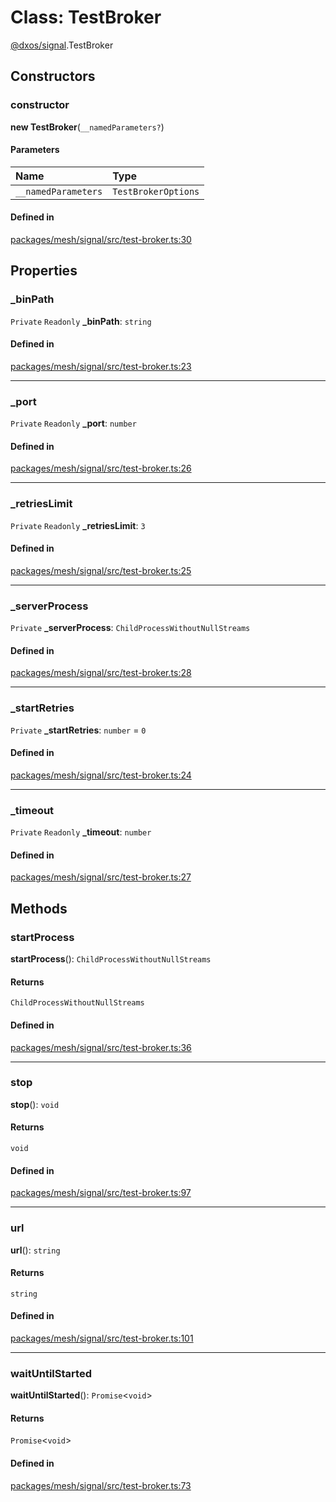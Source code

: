 # Class: TestBroker

[@dxos/signal](../modules/dxos_signal.md).TestBroker

## Constructors

### constructor

**new TestBroker**(`__namedParameters?`)

#### Parameters

| Name | Type |
| :------ | :------ |
| `__namedParameters` | `TestBrokerOptions` |

#### Defined in

[packages/mesh/signal/src/test-broker.ts:30](https://github.com/dxos/dxos/blob/main/packages/mesh/signal/src/test-broker.ts#L30)

## Properties

### \_binPath

 `Private` `Readonly` **\_binPath**: `string`

#### Defined in

[packages/mesh/signal/src/test-broker.ts:23](https://github.com/dxos/dxos/blob/main/packages/mesh/signal/src/test-broker.ts#L23)

___

### \_port

 `Private` `Readonly` **\_port**: `number`

#### Defined in

[packages/mesh/signal/src/test-broker.ts:26](https://github.com/dxos/dxos/blob/main/packages/mesh/signal/src/test-broker.ts#L26)

___

### \_retriesLimit

 `Private` `Readonly` **\_retriesLimit**: ``3``

#### Defined in

[packages/mesh/signal/src/test-broker.ts:25](https://github.com/dxos/dxos/blob/main/packages/mesh/signal/src/test-broker.ts#L25)

___

### \_serverProcess

 `Private` **\_serverProcess**: `ChildProcessWithoutNullStreams`

#### Defined in

[packages/mesh/signal/src/test-broker.ts:28](https://github.com/dxos/dxos/blob/main/packages/mesh/signal/src/test-broker.ts#L28)

___

### \_startRetries

 `Private` **\_startRetries**: `number` = `0`

#### Defined in

[packages/mesh/signal/src/test-broker.ts:24](https://github.com/dxos/dxos/blob/main/packages/mesh/signal/src/test-broker.ts#L24)

___

### \_timeout

 `Private` `Readonly` **\_timeout**: `number`

#### Defined in

[packages/mesh/signal/src/test-broker.ts:27](https://github.com/dxos/dxos/blob/main/packages/mesh/signal/src/test-broker.ts#L27)

## Methods

### startProcess

**startProcess**(): `ChildProcessWithoutNullStreams`

#### Returns

`ChildProcessWithoutNullStreams`

#### Defined in

[packages/mesh/signal/src/test-broker.ts:36](https://github.com/dxos/dxos/blob/main/packages/mesh/signal/src/test-broker.ts#L36)

___

### stop

**stop**(): `void`

#### Returns

`void`

#### Defined in

[packages/mesh/signal/src/test-broker.ts:97](https://github.com/dxos/dxos/blob/main/packages/mesh/signal/src/test-broker.ts#L97)

___

### url

**url**(): `string`

#### Returns

`string`

#### Defined in

[packages/mesh/signal/src/test-broker.ts:101](https://github.com/dxos/dxos/blob/main/packages/mesh/signal/src/test-broker.ts#L101)

___

### waitUntilStarted

**waitUntilStarted**(): `Promise`<`void`\>

#### Returns

`Promise`<`void`\>

#### Defined in

[packages/mesh/signal/src/test-broker.ts:73](https://github.com/dxos/dxos/blob/main/packages/mesh/signal/src/test-broker.ts#L73)

